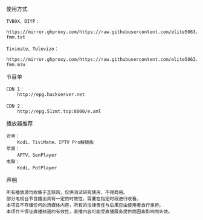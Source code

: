 
使用方式

    TVBOX、DIYP：
        https://mirror.ghproxy.com/https://raw.githubusercontent.com/elite5063/Live/main/m3u/all-fmm.txt 
   
    Tivimate、Televizo：
        https://mirror.ghproxy.com/https://raw.githubusercontent.com/elite5063/Live/main/m3u/all-fmm.m3u

节目单

    CDN 1：
        http://epg.hackserver.net
   
    CDN 2：
        http://epg.51zmt.top:8000/e.xml

播放器推荐

    安卓：
        Kodi、TiviMate、IPTV Pro解锁版
    苹果：
        APTV、SenPlayer
    电脑：
        Kodi、PotPlayer
        
声明

    所有播放源均收集于互联网，仅供测试研究使用，不得商用。
    部分电视台节目播出具有一定的时效性，需要在指定时段进行收看。
    本项目不存储任何的流媒体内容，所有的法律责任与后果应由使用者自行承担。
    本项目不保证直播频道的有效性，直播内容可能受直播服务提供商因素影响而失效。
